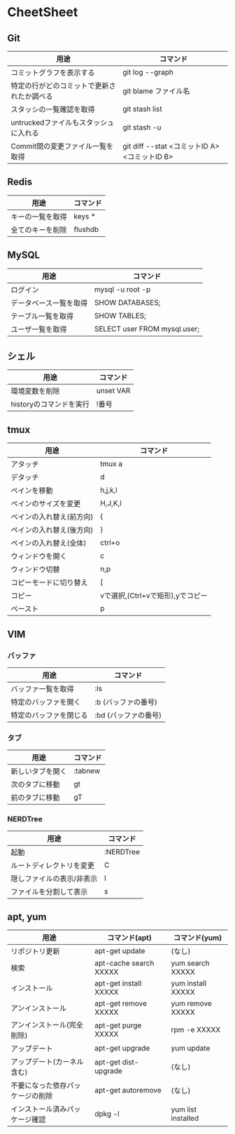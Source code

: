 # CheetSheet

## Git
| 用途                                       | コマンド                                      |
|--------------------------------------------|-----------------------------------------------|
| コミットグラフを表示する                   | git log --graph                               |
| 特定の行がどのコミットで更新されたか調べる | git blame ファイル名                          |
| スタッシの一覧確認を取得                   | git stash list                                |
| untruckedファイルもスタッシュに入れる      | git stash -u                                  |
| Commit間の変更ファイル一覧を取得           | git diff --stat <コミットID A> <コミットID B> |

## Redis
| 用途             | コマンド |
|------------------|----------|
| キーの一覧を取得 | keys *   |
| 全てのキーを削除 | flushdb  |

## MySQL
| 用途                   | コマンド                     |
|------------------------|------------------------------|
| ログイン               | mysql -u root -p             |
| データベース一覧を取得 | SHOW DATABASES;              |
| テーブル一覧を取得     | SHOW TABLES;                 |
| ユーザ一覧を取得       | SELECT user FROM mysql.user; |

## シェル
| 用途                    | コマンド  |
|-------------------------|-----------|
| 環境変数を削除          | unset VAR |
| historyのコマンドを実行 | !番号     |

## tmux
| 用途                     | コマンド                         |
|--------------------------|----------------------------------|
| アタッチ                 | tmux a                           |
| デタッチ                 | <prefix> d                       |
| ペインを移動             | <prefix> h,j,k,l                 |
| ペインのサイズを変更     | <prefix> H,J,K,l                 |
| ペインの入れ替え(前方向) | <prefix> {                       |
| ペインの入れ替え(後方向) | <prefix> }                       |
| ペインの入れ替え(全体)   | <prefix> ctrl+o                  |
| ウィンドウを開く         | <prefix> c                       |
| ウィンドウ切替           | <prefix> n,p                     |
| コピーモードに切り替え   | <prefix> [                       |
| コピー                   | vで選択,(Ctrl+vで矩形),yでコピー |
| ペースト                 | <prefix> p                       |

## VIM
### バッファ
| 用途                   | コマンド             |
|------------------------|----------------------|
| バッファ一覧を取得     | :ls                  |
| 特定のバッファを開く   | :b (バッファの番号)  |
| 特定のバッファを閉じる | :bd (バッファの番号) |

### タブ
| 用途             | コマンド |
|------------------|----------|
| 新しいタブを開く | :tabnew  |
| 次のタブに移動   | gt       |
| 前のタブに移動   | gT       |

### NERDTree
| 用途                      | コマンド  |
|---------------------------|-----------|
| 起動                      | :NERDTree |
| ルートディレクトリを変更  | C         |
| 隠しファイルの表示/非表示 | I         |
| ファイルを分割して表示    | s         |

## apt, yum
| 用途                             | コマンド(apt)          | コマンド(yum)      |
|----------------------------------|------------------------|--------------------|
| リポジトリ更新                   | apt-get update         | (なし)             |
| 検索                             | apt-cache search XXXXX | yum search XXXXX   |
| インストール                     | apt-get install XXXXX  | yum install XXXXX  |
| アンインストール                 | apt-get remove XXXXX   | yum remove XXXXX   |
| アンインストール(完全削除)       | apt-get purge XXXXX    | rpm -e XXXXX       |
| アップデート                     | apt-get upgrade        | yum update         |
| アップデート(カーネル含む)       | apt-get dist-upgrade   | (なし)             |
| 不要になった依存パッケージの削除 | apt-get autoremove     | (なし)             |
| インストール済みパッケージ確認   | dpkg -l                | yum list installed |

